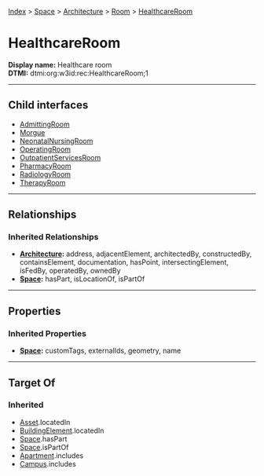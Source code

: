 [Index](../../../../Index.md) > [Space](../../../Space.md) > [Architecture](../../Architecture.md) > [Room](../Room.md) > [HealthcareRoom](#)
# HealthcareRoom

**Display name:** Healthcare room<br />
**DTMI:** dtmi:org:w3id:rec:HealthcareRoom;1

---

## Child interfaces
* [AdmittingRoom](AdmittingRoom.md)
* [Morgue](Morgue.md)
* [NeonatalNursingRoom](NeonatalNursingRoom.md)
* [OperatingRoom](OperatingRoom.md)
* [OutpatientServicesRoom](OutpatientServicesRoom.md)
* [PharmacyRoom](PharmacyRoom.md)
* [RadiologyRoom](RadiologyRoom.md)
* [TherapyRoom](TherapyRoom.md)

---

## Relationships

### Inherited Relationships
* **[Architecture](../../Architecture.md):** address, adjacentElement, architectedBy, constructedBy, containsElement, documentation, hasPoint, intersectingElement, isFedBy, operatedBy, ownedBy
* **[Space](../../../Space.md):** hasPart, isLocationOf, isPartOf

---

## Properties

### Inherited Properties
* **[Space](../../../Space.md):** customTags, externalIds, geometry, name

---

## Target Of
### Inherited
* [Asset](../../../../Asset/Asset.md).locatedIn
* [BuildingElement](../../../../BuildingElement/BuildingElement.md).locatedIn
* [Space](../../../Space.md).hasPart
* [Space](../../../Space.md).isPartOf
* [Apartment](../../../../Collection/SpaceCollection/Apartment.md).includes
* [Campus](../../../../Collection/SpaceCollection/Campus.md).includes
